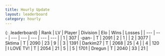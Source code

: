 ```yaml
---
title: Hourly Update
layout: leaderboard
category: hourly
---
```


{: .leaderboard}
| Rank | LV | Player | Division | Elo | Wins | Losses |
| --- | --- | --- | --- | --- | --- | --- |
| <span data-change="0">1</span> | 307 | <span title="ID: 719486">-pan-</span> | T | <span data-change="0">2091</span> | <span data-change="0">2</span> | <span data-change="0">1</span> |
| <span data-change="1">2</span> | 3077 | <span title="ID: 353063">Sktima</span> | T | <span data-change="11">2090</span> | <span data-change="2">23</span> | <span data-change="0">9</span> |
| <span data-change="-1">3</span> | 1391 | <span title="ID: 694036">Darkim27</span> | T | <span data-change="-22">2068</span> | <span data-change="1">25</span> | <span data-change="2">4</span> |
| <span data-change="0">4</span> | 120 | <span title="ID: 756304">I LOVE TV!</span> | T | <span data-change="0">2054</span> | <span data-change="0">21</span> | <span data-change="0">5</span> |
| <span data-change="0">5</span> | 1701 | <span title="ID: 337810">Dregun</span> | T | <span data-change="0">2040</span> | <span data-change="0">33</span> | <span data-change="0">21</span> |